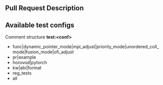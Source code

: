 ## Pull Request Description

## Available test configs

Comment structure **test:\<conf>**

* func|dynamic_pointer_mode|mpi_adjust|priority_mode|unordered_coll_mode|fusion_mode|ofi_adjust
* pr|example
* horovod|pytorch
* kw|abi|format
* reg_tests
* all
